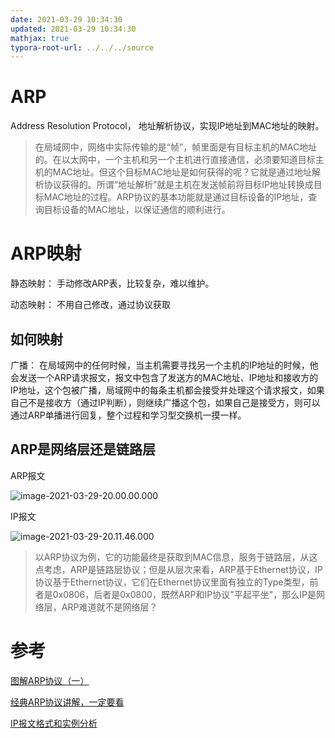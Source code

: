 ```yaml
---
date: 2021-03-29 10:34:30
updated: 2021-03-29 10:34:30
mathjax: true
typora-root-url: ../../../source
---
```


# ARP

Address Resolution Protocol， 地址解析协议，实现IP地址到MAC地址的映射。

>在局域网中，网络中实际传输的是“帧”，帧里面是有目标主机的MAC地址的。在以太网中，一个主机和另一个主机进行直接通信，必须要知道目标主机的MAC地址。但这个目标MAC地址是如何获得的呢？它就是通过地址解析协议获得的。所谓“地址解析”就是主机在发送帧前将目标IP地址转换成目标MAC地址的过程。ARP协议的基本功能就是通过目标设备的IP地址，查询目标设备的MAC地址，以保证通信的顺利进行。

<!-- more -->

# ARP映射

静态映射： 手动修改ARP表，比较复杂，难以维护。

动态映射： 不用自己修改，通过协议获取

## 如何映射

广播： 在局域网中的任何时候，当主机需要寻找另一个主机的IP地址的时候，他会发送一个ARP请求报文，报文中包含了发送方的MAC地址、IP地址和接收方的IP地址，这个包被广播，局域网中的每条主机都会接受并处理这个请求报文，如果自己不是接收方（通过IP判断），则继续广播这个包，如果自己是接受方，则可以通过ARP单播进行回复，整个过程和学习型交换机一摸一样。







## ARP是网络层还是链路层

ARP报文

![image-2021-03-29-20.00.00.000](/images/image-2021-03-29-20.00.00.000.png)

IP报文

![image-2021-03-29-20.11.46.000](/images/image-2021-03-29-20.11.46.000.png)

> 以ARP协议为例，它的功能最终是获取到MAC信息，服务于链路层，从这点考虑，ARP是链路层协议；但是从层次来看，ARP基于Ethernet协议，IP协议基于Ethernet协议，它们在Ethernet协议里面有独立的Type类型，前者是0x0806，后者是0x0800，既然ARP和IP协议"平起平坐"，那么IP是网络层，ARP难道就不是网络层？


# 参考

[图解ARP协议（一）](https://zhuanlan.zhihu.com/p/28771785)

[经典ARP协议讲解，一定要看](https://blog.csdn.net/weixin_30951389/article/details/96950806?utm_medium=distribute.pc_relevant.none-task-blog-2%7Edefault%7EBlogCommendFromMachineLearnPai2%7Edefault-3.control&dist_request_id=&depth_1-utm_source=distribute.pc_relevant.none-task-blog-2%7Edefault%7EBlogCommendFromMachineLearnPai2%7Edefault-3.control)

[IP报文格式和实例分析](https://blog.csdn.net/deramer1/article/details/73410019)




